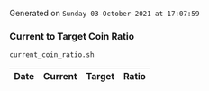 Generated on `Sunday 03-October-2021 at 17:07:59`

### Current to Target Coin Ratio
`current_coin_ratio.sh`

Date|Current|Target|Ratio
---|---|---|---

